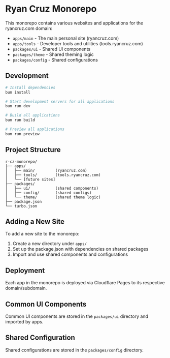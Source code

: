# Ryan Cruz Monorepo

This monorepo contains various websites and applications for the ryancruz.com domain:

- `apps/main` - The main personal site (ryancruz.com)
- `apps/tools` - Developer tools and utilities (tools.ryancruz.com)
- `packages/ui` - Shared UI components
- `packages/theme` - Shared theming logic
- `packages/config` - Shared configurations

## Development

```bash
# Install dependencies
bun install

# Start development servers for all applications
bun run dev

# Build all applications
bun run build

# Preview all applications
bun run preview
```

## Project Structure

```
r-cz-monorepo/
├── apps/
│   ├── main/         (ryancruz.com)
│   ├── tools/        (tools.ryancruz.com)
│   └── [future sites]
├── packages/
│   ├── ui/           (shared components)
│   ├── config/       (shared configs)
│   └── theme/        (shared theme logic)
├── package.json
└── turbo.json
```

## Adding a New Site

To add a new site to the monorepo:

1. Create a new directory under `apps/`
2. Set up the package.json with dependencies on shared packages
3. Import and use shared components and configurations

## Deployment

Each app in the monorepo is deployed via Cloudflare Pages to its respective domain/subdomain.

## Common UI Components

Common UI components are stored in the `packages/ui` directory and imported by apps.

## Shared Configuration

Shared configurations are stored in the `packages/config` directory.
